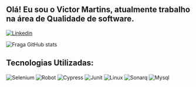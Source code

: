## Olá! Eu sou o Victor Martins, atualmente trabalho na área de Qualidade de software.

[![Linkedin](https://img.shields.io/badge/LinkedIn-0077B5?style=for-the-badge&logo=linkedin&logoColor=white)](https://www.linkedin.com/in/victor-martins-02946610b/)

![Fraga GitHub stats](https://github-readme-stats.vercel.app/api?username=vict-martins&show_icons=true&theme=dracula&count_private=true)

## Tecnologias Utilizadas:

<div style="display: inline_block">
  <img align="center" alt="Selenium" src="https://img.shields.io/badge/Selenium-43B02A.svg?style=for-the-badge&logo=Selenium&logoColor=white" />
  <img align="center" alt="Robot" src="https://img.shields.io/badge/Robot%20Framework-000000.svg?style=for-the-badge&logo=Robot-Framework&logoColor=white" />
  <img align="center" alt="Cypress" src="https://img.shields.io/badge/Cypress-17202C.svg?style=for-the-badge&logo=Cypress&logoColor=white" />
  <img align="center" alt="Junit" src="https://img.shields.io/badge/JUnit5-25A162.svg?style=for-the-badge&logo=JUnit5&logoColor=white" />
  <img align="center" alt="Linux" src="https://img.shields.io/badge/Linux-FCC624?style=for-the-badge&logo=linux&logoColor=black" />
  <img align="center" alt="Sonarq" src="https://img.shields.io/badge/Sonarqube-5190cf?style=for-the-badge&logo=sonarqube&logoColor=white" />
  <img align="center" alt="Mysql" src="https://img.shields.io/badge/MySQL-00000F?style=for-the-badge&logo=mysql&logoColor=white" />
</div><br/>

